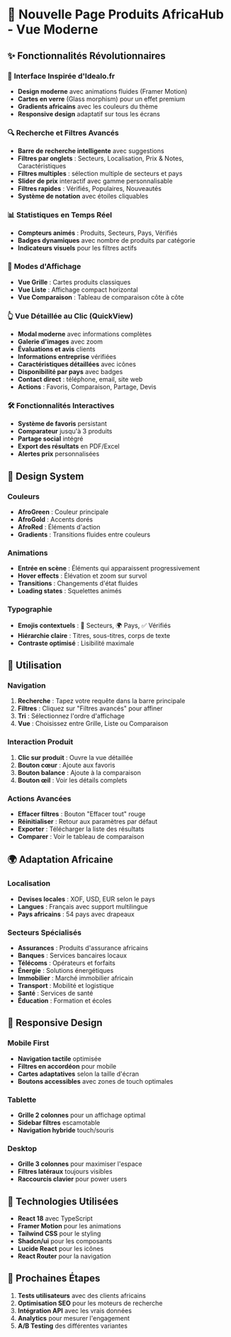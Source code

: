 # 🚀 Nouvelle Page Produits AfricaHub - Vue Moderne

## ✨ Fonctionnalités Révolutionnaires

### 🎯 **Interface Inspirée d'Idealo.fr**
- **Design moderne** avec animations fluides (Framer Motion)
- **Cartes en verre** (Glass morphism) pour un effet premium
- **Gradients africains** avec les couleurs du thème
- **Responsive design** adaptatif sur tous les écrans

### 🔍 **Recherche et Filtres Avancés**
- **Barre de recherche intelligente** avec suggestions
- **Filtres par onglets** : Secteurs, Localisation, Prix & Notes, Caractéristiques
- **Filtres multiples** : sélection multiple de secteurs et pays
- **Slider de prix** interactif avec gamme personnalisable
- **Filtres rapides** : Vérifiés, Populaires, Nouveautés
- **Système de notation** avec étoiles cliquables

### 📊 **Statistiques en Temps Réel**
- **Compteurs animés** : Produits, Secteurs, Pays, Vérifiés
- **Badges dynamiques** avec nombre de produits par catégorie
- **Indicateurs visuels** pour les filtres actifs

### 🎨 **Modes d'Affichage**
- **Vue Grille** : Cartes produits classiques
- **Vue Liste** : Affichage compact horizontal
- **Vue Comparaison** : Tableau de comparaison côte à côte

### 👆 **Vue Détaillée au Clic (QuickView)**
- **Modal moderne** avec informations complètes
- **Galerie d'images** avec zoom
- **Évaluations et avis** clients
- **Informations entreprise** vérifiées
- **Caractéristiques détaillées** avec icônes
- **Disponibilité par pays** avec badges
- **Contact direct** : téléphone, email, site web
- **Actions** : Favoris, Comparaison, Partage, Devis

### 🛠 **Fonctionnalités Interactives**
- **Système de favoris** persistant
- **Comparateur** jusqu'à 3 produits
- **Partage social** intégré
- **Export des résultats** en PDF/Excel
- **Alertes prix** personnalisées

## 🎨 **Design System**

### **Couleurs**
- **AfroGreen** : Couleur principale
- **AfroGold** : Accents dorés
- **AfroRed** : Éléments d'action
- **Gradients** : Transitions fluides entre couleurs

### **Animations**
- **Entrée en scène** : Éléments qui apparaissent progressivement
- **Hover effects** : Élévation et zoom sur survol
- **Transitions** : Changements d'état fluides
- **Loading states** : Squelettes animés

### **Typographie**
- **Emojis contextuels** : 🏢 Secteurs, 🌍 Pays, ✅ Vérifiés
- **Hiérarchie claire** : Titres, sous-titres, corps de texte
- **Contraste optimisé** : Lisibilité maximale

## 🚀 **Utilisation**

### **Navigation**
1. **Recherche** : Tapez votre requête dans la barre principale
2. **Filtres** : Cliquez sur "Filtres avancés" pour affiner
3. **Tri** : Sélectionnez l'ordre d'affichage
4. **Vue** : Choisissez entre Grille, Liste ou Comparaison

### **Interaction Produit**
1. **Clic sur produit** : Ouvre la vue détaillée
2. **Bouton cœur** : Ajoute aux favoris
3. **Bouton balance** : Ajoute à la comparaison
4. **Bouton œil** : Voir les détails complets

### **Actions Avancées**
- **Effacer filtres** : Bouton "Effacer tout" rouge
- **Réinitialiser** : Retour aux paramètres par défaut
- **Exporter** : Télécharger la liste des résultats
- **Comparer** : Voir le tableau de comparaison

## 🌍 **Adaptation Africaine**

### **Localisation**
- **Devises locales** : XOF, USD, EUR selon le pays
- **Langues** : Français avec support multilingue
- **Pays africains** : 54 pays avec drapeaux

### **Secteurs Spécialisés**
- **Assurances** : Produits d'assurance africains
- **Banques** : Services bancaires locaux
- **Télécoms** : Opérateurs et forfaits
- **Énergie** : Solutions énergétiques
- **Immobilier** : Marché immobilier africain
- **Transport** : Mobilité et logistique
- **Santé** : Services de santé
- **Éducation** : Formation et écoles

## 📱 **Responsive Design**

### **Mobile First**
- **Navigation tactile** optimisée
- **Filtres en accordéon** pour mobile
- **Cartes adaptatives** selon la taille d'écran
- **Boutons accessibles** avec zones de touch optimales

### **Tablette**
- **Grille 2 colonnes** pour un affichage optimal
- **Sidebar filtres** escamotable
- **Navigation hybride** touch/souris

### **Desktop**
- **Grille 3 colonnes** pour maximiser l'espace
- **Filtres latéraux** toujours visibles
- **Raccourcis clavier** pour power users

## 🔧 **Technologies Utilisées**

- **React 18** avec TypeScript
- **Framer Motion** pour les animations
- **Tailwind CSS** pour le styling
- **Shadcn/ui** pour les composants
- **Lucide React** pour les icônes
- **React Router** pour la navigation

## 🎯 **Prochaines Étapes**

1. **Tests utilisateurs** avec des clients africains
2. **Optimisation SEO** pour les moteurs de recherche
3. **Intégration API** avec les vrais données
4. **Analytics** pour mesurer l'engagement
5. **A/B Testing** des différentes variantes
